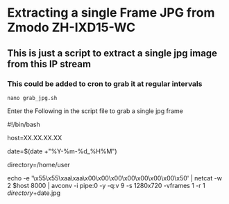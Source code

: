 # Extracting a single Frame JPG from Zmodo ZH-IXD15-WC

## This is just a script to extract a single jpg image from this IP stream

### This could be added to cron to grab it at regular intervals

```shell
nano grab_jpg.sh
```
Enter the Following in the script file to grab a single jpg frame

#!/bin/bash

host=XX.XX.XX.XX

date=$(date +"%Y-%m-%d_%H%M")

directory=/home/user

echo -e '\x55\x55\xaa\xaa\x00\x00\x00\x00\x00\x00\x00\x50' | netcat -w 2 $host 8000 |  avconv -i pipe:0 -y -q:v 9 -s 1280x720 -vframes 1 -r 1 $directory+$date.jpg 
